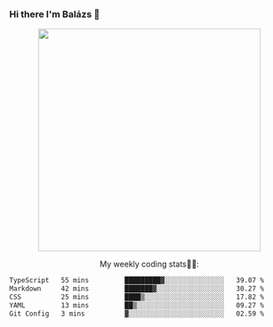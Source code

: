 ### Hi there I'm Balázs 👋
  
<p align="center">
  <img width="400" src="https://github-readme-stats.vercel.app/api/top-langs/?username=bkutasi&size_weight=0.5&count_weight=0.5&hide=jupyter%20notebook&layout=compact&theme=tokyonight">
</p>
<p align="center">
My weekly coding stats👨‍💻:
</p>
<!--START_SECTION:waka-->

```txt
TypeScript   55 mins         █████████▓░░░░░░░░░░░░░░░   39.07 %
Markdown     42 mins         ███████▓░░░░░░░░░░░░░░░░░   30.27 %
CSS          25 mins         ████▒░░░░░░░░░░░░░░░░░░░░   17.82 %
YAML         13 mins         ██▒░░░░░░░░░░░░░░░░░░░░░░   09.27 %
Git Config   3 mins          ▓░░░░░░░░░░░░░░░░░░░░░░░░   02.59 %
```

<!--END_SECTION:waka-->



<!--
**bkutasi/bkutasi** is a ✨ _special_ ✨ repository because its `README.md` (this file) appears on your GitHub profile.

Here are some ideas to get you started:

- 🔭 I’m currently working on ...
- 🌱 I’m currently learning ...
- 👯 I’m looking to collaborate on ...
- 🤔 I’m looking for help with ...
- 💬 Ask me about ...
- 📫 How to reach me: ...
- 😄 Pronouns: ...
- ⚡ Fun fact: ...
-->

